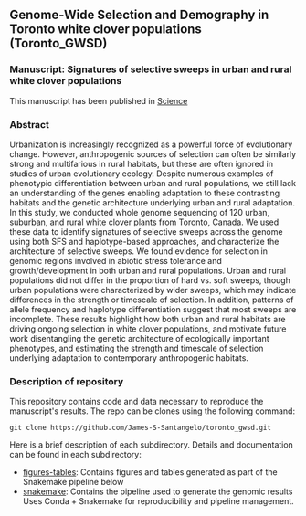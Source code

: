 ## Genome-Wide Selection and Demography in Toronto white clover populations (Toronto_GWSD) 
### Manuscript: Signatures of selective sweeps in urban and rural white clover populations

This manuscript has been published in [Science](https://www.science.org/doi/10.1126/science.abk0989)

### Abstract

Urbanization is increasingly recognized as a powerful force of evolutionary
change. However, anthropogenic sources of selection can often be similarly
strong and multifarious in rural habitats, but these are often ignored in
studies of urban evolutionary ecology. Despite numerous examples of phenotypic
differentiation between urban and rural populations, we still lack an
understanding of the genes enabling adaptation to these contrasting habitats and
the  genetic architecture underlying urban and rural adaptation. In this study,
we conducted whole genome sequencing of 120 urban, suburban, and rural white
clover plants from Toronto, Canada. We used these data to identify signatures of
selective sweeps across the genome using both SFS and haplotype-based
approaches, and characterize the architecture of selective sweeps. We found
evidence for selection in genomic regions involved in abiotic stress tolerance
and growth/development in both urban and rural populations. Urban and rural
populations did not differ in the proportion of hard vs. soft sweeps, though
urban populations were characterized by wider sweeps, which may indicate
differences in the strength or timescale of selection. In addition, patterns of
allele frequency and haplotype differentiation suggest that most sweeps are
incomplete. These results highlight how both urban and rural habitats are
driving ongoing selection in white clover populations, and motivate future work
disentangling the genetic architecture of ecologically important phenotypes, and
estimating the strength and timescale of selection underlying adaptation to
contemporary anthropogenic habitats.

### Description of repository

This repository contains code and data necessary to reproduce the manuscript's results. The repo can be clones using the following command:

`git clone https://github.com/James-S-Santangelo/toronto_gwsd.git`

Here is a brief description of each subdirectory. Details and documentation can be found in each subdirectory:

- [figures-tables](./figures-tables): Contains figures and tables generated as part of the Snakemake pipeline below
- [snakemake](./genomic-analyses): Contains the pipeline used to generate the
  genomic results Uses Conda + Snakemake for reproducibility and pipeline
  management. 
